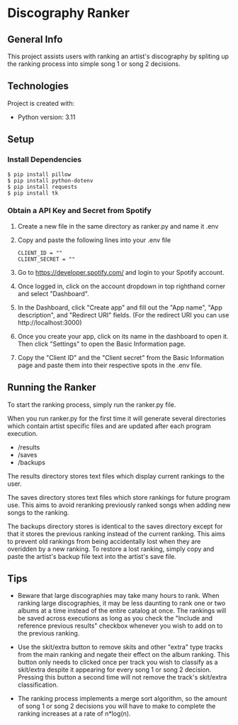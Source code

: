 # Discography Ranker

## General Info
This project assists users with ranking an artist's discography by spliting up
the ranking process into simple song 1 or song 2 decisions.
	
## Technologies
Project is created with:

* Python version: 3.11
	
## Setup

### Install Dependencies

```
$ pip install pillow
$ pip install python-dotenv
$ pip install requests
$ pip install tk
```

### Obtain a API Key and Secret from Spotify

1. Create a new file in the same directory as ranker.py and name it .env

2. Copy and paste the following lines into your .env file
   
   ``` 
   CLIENT_ID = ""
   CLIENT_SECRET = ""
   ```
   
3. Go to https://developer.spotify.com/ and login to your Spotify account.

4. Once logged in, click on the account dropdown in top righthand corner and select "Dashboard".

5. In the Dashboard, click "Create app" and fill out the "App name", "App description", and "Redirect URI" fields.
   (For the redirect URI you can use http://localhost:3000)

6. Once you create your app, click on its name in the dashboard to open it. Then click "Settings"
   to open the Basic Information page.
  
7. Copy the "Client ID" and the "Client secret" from the Basic Information page and paste them
    into their respective spots in the .env file.

## Running the Ranker

To start the ranking process, simply run the ranker.py file.

When you run ranker.py for the first time it will generate several directories which contain
artist specific files and are updated after each program execution.

* /results
* /saves
* /backups

The results directory stores text files which display current rankings to the user.

The saves directory stores text files which store rankings for future program use. This aims to 
avoid reranking previously ranked songs when adding new songs to the ranking.

The backups directory stores is identical to the saves directory except for that it stores the previous
ranking instead of the current ranking. This aims to prevent old rankings from being accidentally lost when
they are overidden by a new ranking. To restore a lost ranking, simply copy and paste the artist's backup
file text into the artist's save file.

## Tips

* Beware that large discographies may take many hours to rank. When ranking large discographies, it may be
  less daunting to rank one or two albums at a time instead of the entire catalog at once. The rankings will
  be saved across executions as long as you check the "Include and reference previous results" checkbox
  whenever you wish to add on to the previous ranking.

* Use the skit/extra button to remove skits and other "extra" type tracks from the main ranking and negate
  their effect on the album ranking. This button only needs to clicked once per track you wish to classify
  as a skit/extra despite it appearing for every song 1 or song 2 decision. Pressing this button a second time
  will not remove the track's skit/extra classification.

* The ranking process implements a merge sort algorithm, so the amount of song 1 or song 2 decisions
  you will have to make to complete the ranking increases at a rate of n*log(n).
